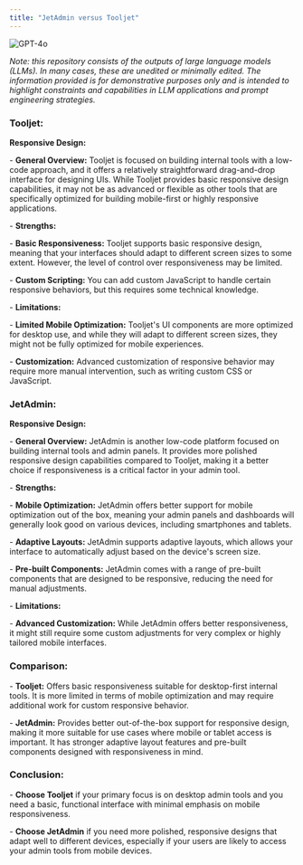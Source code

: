 ```yaml
---
title: "JetAdmin versus Tooljet"
---
```

![GPT-4o](https://img.shields.io/badge/GPT--4o-3333FF?style=for-the-badge&logo=openai&logoColor=white)



*Note: this repository consists of the outputs of large language models (LLMs). In many cases, these are unedited or minimally edited. The information provided is for demonstrative purposes only and is intended to highlight constraints and capabilities in LLM applications and prompt engineering strategies.*




### **Tooljet:**

**Responsive Design:**

\- **General Overview:** Tooljet is focused on building internal tools with a low-code approach, and it offers a relatively straightforward drag-and-drop interface for designing UIs. While Tooljet provides basic responsive design capabilities, it may not be as advanced or flexible as other tools that are specifically optimized for building mobile-first or highly responsive applications.

\- **Strengths:**

\- **Basic Responsiveness:** Tooljet supports basic responsive design, meaning that your interfaces should adapt to different screen sizes to some extent. However, the level of control over responsiveness may be limited.

\- **Custom Scripting:** You can add custom JavaScript to handle certain responsive behaviors, but this requires some technical knowledge.

\- **Limitations:**

\- **Limited Mobile Optimization:** Tooljet's UI components are more optimized for desktop use, and while they will adapt to different screen sizes, they might not be fully optimized for mobile experiences.

\- **Customization:** Advanced customization of responsive behavior may require more manual intervention, such as writing custom CSS or JavaScript.

### **JetAdmin:**

**Responsive Design:**

\- **General Overview:** JetAdmin is another low-code platform focused on building internal tools and admin panels. It provides more polished responsive design capabilities compared to Tooljet, making it a better choice if responsiveness is a critical factor in your admin tool.

\- **Strengths:**

\- **Mobile Optimization:** JetAdmin offers better support for mobile optimization out of the box, meaning your admin panels and dashboards will generally look good on various devices, including smartphones and tablets.

\- **Adaptive Layouts:** JetAdmin supports adaptive layouts, which allows your interface to automatically adjust based on the device's screen size.

\- **Pre-built Components:** JetAdmin comes with a range of pre-built components that are designed to be responsive, reducing the need for manual adjustments.

\- **Limitations:**

\- **Advanced Customization:** While JetAdmin offers better responsiveness, it might still require some custom adjustments for very complex or highly tailored mobile interfaces.

### **Comparison:**

\- **Tooljet:** Offers basic responsiveness suitable for desktop-first internal tools. It is more limited in terms of mobile optimization and may require additional work for custom responsive behavior.

\- **JetAdmin:** Provides better out-of-the-box support for responsive design, making it more suitable for use cases where mobile or tablet access is important. It has stronger adaptive layout features and pre-built components designed with responsiveness in mind.

### **Conclusion:**

\- **Choose Tooljet** if your primary focus is on desktop admin tools and you need a basic, functional interface with minimal emphasis on mobile responsiveness.

\- **Choose JetAdmin** if you need more polished, responsive designs that adapt well to different devices, especially if your users are likely to access your admin tools from mobile devices.